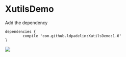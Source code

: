 # XutilsDemo

 Add the dependency
  
	dependencies {
	        compile 'com.github.ldpadelin:XutilsDemo:1.0'
	}

[![](https://jitpack.io/v/ldpadelin/XutilsDemo.svg)](https://jitpack.io/#ldpadelin/XutilsDemo)
